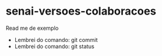 # senai-versoes-colaboracoes


Read me de exemplo

* Lembrei do comando: git commit
* Lembrei do comando: git status
